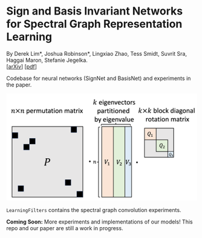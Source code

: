 # Sign and Basis Invariant Networks for Spectral Graph Representation Learning
By Derek Lim*, Joshua Robinson*, Lingxiao Zhao, Tess Smidt, Suvrit Sra, Haggai Maron, Stefanie Jegelka.  
[[arXiv](https://arxiv.org/abs/2202.13013)] [[pdf](https://arxiv.org/pdf/2202.13013.pdf)]

Codebase for neural networks (SignNet and BasisNet) and experiments in the paper.

![Symmetries of eigenvectors](LPE_symmetries.png)

`LearningFilters` contains the spectral graph convolution experiments.

**Coming Soon:** More experiments and implementations of our models! This repo and our paper are still a work in progress.
